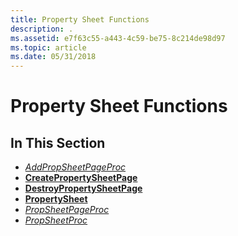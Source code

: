 ```yaml
---
title: Property Sheet Functions
description: .
ms.assetid: e7f63c55-a443-4c59-be75-8c214de98d97
ms.topic: article
ms.date: 05/31/2018
---
```


# Property Sheet Functions

## In This Section

-   [*AddPropSheetPageProc*](/windows/desktop/api/Prsht/nc-prsht-lpfnaddpropsheetpage)
-   [**CreatePropertySheetPage**](/windows/desktop/api/Prsht/nf-prsht-createpropertysheetpagea)
-   [**DestroyPropertySheetPage**](/windows/desktop/api/Prsht/nf-prsht-destroypropertysheetpage)
-   [**PropertySheet**](/windows/desktop/api/Prsht/nf-prsht-propertysheeta)
-   [*PropSheetPageProc*](https://msdn.microsoft.com/en-us/library/Bb760813(v=VS.85).aspx)
-   [*PropSheetProc*](/windows/desktop/api/Prsht/nc-prsht-pfnpropsheetcallback)

 

 




